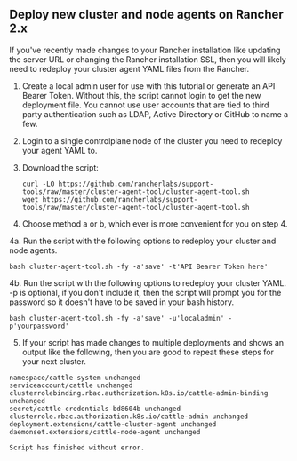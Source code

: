 ## Deploy new cluster and node agents on Rancher 2.x

If you've recently made changes to your Rancher installation like updating the server URL or changing the Rancher installation SSL, then you will likely need to redeploy your cluster agent YAML files from the Rancher.

1. Create a local admin user for use with this tutorial or generate an API Bearer Token.  Without this, the script cannot login to get the new deployment file.  You cannot use user accounts that are tied to third party authentication such as LDAP, Active Directory or GitHub to name a few.
2. Login to a single controlplane node of the cluster you need to redeploy your agent YAML to.
3. Download the script:
   ```
   curl -LO https://github.com/rancherlabs/support-tools/raw/master/cluster-agent-tool/cluster-agent-tool.sh
   wget https://github.com/rancherlabs/support-tools/raw/master/cluster-agent-tool/cluster-agent-tool.sh
   ```

4. Choose method a or b, which ever is more convenient for you on step 4.

4a. Run the script with the following options to redeploy your cluster and node agents.
```
bash cluster-agent-tool.sh -fy -a'save' -t'API Bearer Token here'
```

4b. Run the script with the following options to redeploy your cluster YAML.  -p is optional, if you don't include it, then the script will prompt you for the password so it doesn't have to be saved in your bash history.
```
bash cluster-agent-tool.sh -fy -a'save' -u'localadmin' -p'yourpassword'
```


   
5. If your script has made changes to multiple deployments and shows an output like the following, then you are good to repeat these steps for your next cluster.
```
namespace/cattle-system unchanged
serviceaccount/cattle unchanged
clusterrolebinding.rbac.authorization.k8s.io/cattle-admin-binding unchanged
secret/cattle-credentials-bd8604b unchanged
clusterrole.rbac.authorization.k8s.io/cattle-admin unchanged
deployment.extensions/cattle-cluster-agent unchanged
daemonset.extensions/cattle-node-agent unchanged

Script has finished without error.
```
